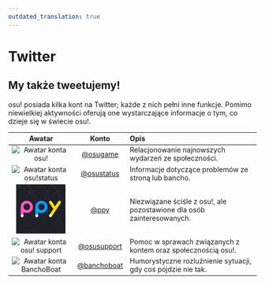```yaml
---
outdated_translation: true
---
```


# Twitter

## My także tweetujemy!

osu! posiada kilka kont na Twitter; każde z nich pełni inne funkcje. Pomimo niewielkiej aktywności oferują one wystarczające informacje o tym, co dzieje się w świecie osu!.

| Awatar | Konto | Opis |
| :-: | :-: | :-- |
| ![Awatar konta osu!](img/osugame.jpg) | [@osugame](https://twitter.com/osugame) | Relacjonowanie najnowszych wydarzeń ze społeczności. |
| ![Awatar konta osu!status](img/osustatus.jpg) | [@osustatus](https://twitter.com/osustatus) | Informacje dotyczące problemów ze stroną lub bancho. |
| ![Awatar konta Dean Herbert](img/ppy.jpg) | [@ppy](https://twitter.com/ppy) | Niezwiązane ściśle z osu!, ale pozostawione dla osób zainteresowanych. |
| ![Awatar konta osu! support](img/osusupport.jpg) | [@osusupport](https://twitter.com/osusupport) | Pomoc w sprawach związanych z kontem oraz społecznością osu!. |
| ![Awatar konta BanchoBoat](img/banchoboat.jpg) | [@banchoboat](https://twitter.com/banchoboat) | Humorystyczne rozluźnienie sytuacji, gdy coś pójdzie nie tak. |
